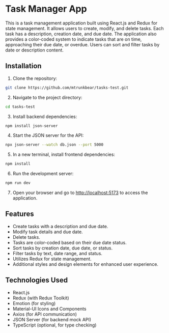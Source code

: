 # Task Manager App

This is a task management application built using React.js and Redux for state management. It allows users to create, modify, and delete tasks. Each task has a description, creation date, and due date. The application also provides a color-coded system to indicate tasks that are on time, approaching their due date, or overdue. Users can sort and filter tasks by date or description content.

## Installation

1. Clone the repository:

```bash
git clone https://github.com/mtrunkbear/tasks-test.git
```

2. Navigate to the project directory:

```bash
cd tasks-test
```

3. Install backend dependencies:

```bash
npm install json-server
```

4. Start the JSON server for the API:

```bash
npx json-server --watch db.json --port 5000
```

5. In a new terminal, install frontend dependencies:

```bash
npm install
```

6. Run the development server:

```bash
npm run dev
```

7. Open your browser and go to [http://localhost:5173](http://localhost:5173) to access the application.

## Features

- Create tasks with a description and due date.
- Modify task details and due date.
- Delete tasks.
- Tasks are color-coded based on their due date status.
- Sort tasks by creation date, due date, or status.
- Filter tasks by text, date range, and status.
- Utilizes Redux for state management.
- Additional styles and design elements for enhanced user experience.

## Technologies Used

- React.js
- Redux (with Redux Toolkit)
- Emotion (for styling)
- Material-UI Icons and Components
- Axios (for API communication)
- JSON Server (for backend mock API)
- TypeScript (optional, for type checking)
